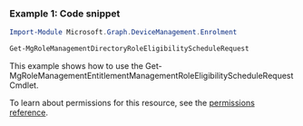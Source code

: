 ### Example 1: Code snippet

```powershellImport-Module Microsoft.Graph.DeviceManagement.Enrolment

Get-MgRoleManagementDirectoryRoleEligibilityScheduleRequest
```
This example shows how to use the Get-MgRoleManagementEntitlementManagementRoleEligibilityScheduleRequest Cmdlet.
To learn about permissions for this resource, see the [permissions reference](/graph/permissions-reference).

